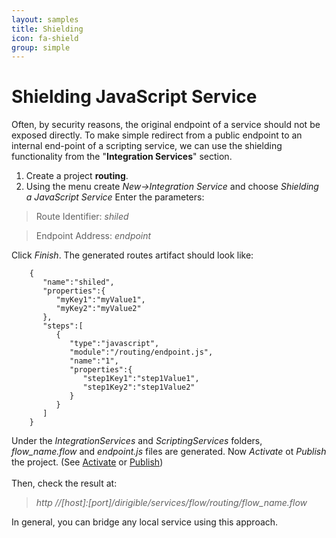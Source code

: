 ```yaml
---
layout: samples
title: Shielding
icon: fa-shield
group: simple
---
```


Shielding JavaScript Service
===

Often, by security reasons, the original endpoint of a service should not be exposed directly.
To make simple redirect from a public endpoint to an internal end-point of a scripting service, we can use the shielding functionality from the "**Integration Services**" section.

1. Create a project **routing**.
2. Using the menu create *New->Integration Service* and choose *Shielding a JavaScript Service*
Enter the parameters:

> Route Identifier: *shiled*

> Endpoint Address: *endpoint*

Click *Finish*. The generated routes artifact should look like:

		{  
		   "name":"shiled",
		   "properties":{
		      "myKey1":"myValue1",
		      "myKey2":"myValue2"
		   },
		   "steps":[  
		      {  
		         "type":"javascript",
		         "module":"/routing/endpoint.js",
		         "name":"1",
		         "properties":{
		            "step1Key1":"step1Value1",
		            "step1Key2":"step1Value2"
		         }
		      }
		   ]
		}

Under the *IntegrationServices* and *ScriptingServices* folders, *flow_name.flow* and *endpoint.js* files are generated.
Now *Activate* ot *Publish* the project. (See [Activate](../help/activation.html) or [Publish](../help/publishing.html))
<br></br>
Then, check the result at:

> *http //[host]:[port]/dirigible/services/flow/routing/flow_name.flow*

In general, you can bridge any local service using this approach.


